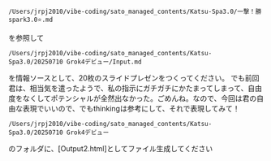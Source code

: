 
```thinking:
/Users/jrpj2010/vibe-coding/sato_managed_contents/Katsu-Spa3.0/一撃！勝spark3.0⭐️.md
```

を参照して

```Input
/Users/jrpj2010/vibe-coding/sato_managed_contents/Katsu-Spa3.0/20250710 Grok4デビュー/Input.md
```
を情報ソースとして、20枚のスライドプレゼンをつくってください。
でも前回君は、相当気を遣ったようで、私の指示にガチガチにかたまってしまって、自由度をなくしてポテンシャルが全然出なかった。ごめんね。なので、今回は君の自由な表現でいいので、でもthinkingは参考にして、それで表現してみて！

```Outout
/Users/jrpj2010/vibe-coding/sato_managed_contents/Katsu-Spa3.0/20250710 Grok4デビュー
```

のフォルダに、[Output2.html]としてファイル生成してください
